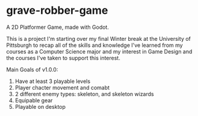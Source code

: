 # grave-robber-game
A 2D Platformer Game, made with Godot.

This is a project I'm starting over my final Winter break at the University of Pittsburgh 
to recap all of the skills and knowledge I've learned from my courses as a Computer Science 
major and my interest in Game Design and the courses I've taken to support this interest.

Main Goals of v1.0.0:
1. Have at least 3 playable levels
2. Player chacter movement and comabt
3. 2 different enemy types: skeleton, and skeleton wizards
4. Equipable gear
5. Playable on desktop

